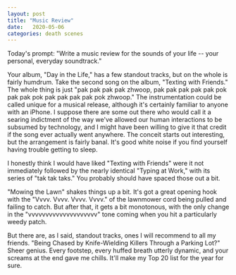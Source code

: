 ```yaml
---
layout: post
title: "Music Review"
date:   2020-05-06
categories: death scenes
---
```

Today's prompt: "Write a music review for the sounds of your life -- your personal, everyday soundtrack."

Your album, "Day in the Life," has a few standout tracks, but on the whole is fairly humdrum. Take the second song on the album, "Texting with Friends." The whole thing is just "pak pak pak pak zhwoop, pak pak pak pak pak pok pak pak pok pak pak pak pak pok zhwoop." The instrumentation could be called unique for a musical release, although it's certainly familiar to anyone with an iPhone. I suppose there are some out there who would call it a searing indictment of the way we've allowed our human interactions to be subsumed by technology, and I might have been willing to give it that credit if the song ever actually went anywhere. The conceit starts out interesting, but the arrangement is fairly banal. It's good white noise if you find yourself having trouble getting to sleep.

I honestly think I would have liked "Texting with Friends" were it not immediately followed by the nearly identical "Typing at Work," with its series of "tak tak taks." You probably should have spaced those out a bit.

"Mowing the Lawn" shakes things up a bit. It's got a great opening hook with the "Vvvv. Vvvv. Vvvv. Vvvv." of the lawnmower cord being pulled and failing to catch. But after that, it gets a bit monotonous, with the only change in the "vvvvvvvvvvvvvvvvvvvv" tone coming when you hit a particularly weedy patch.

But there are, as I said, standout tracks, ones I will recommend to all my friends. "Being Chased by Knife-Wielding Killers Through a Parking Lot?" Sheer genius. Every footstep, every huffed breath utterly dynamic, and your screams at the end gave me chills. It'll make my Top 20 list for the year for sure.

